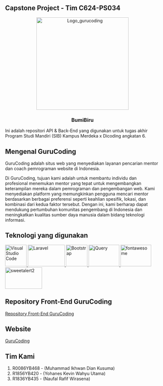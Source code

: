 ## Capstone Project - Tim C624-PS034

<p align="center">
  <img src="https://gurucoding.cartera.my.id/assets/gurucodingicon2-CGkcyLvv.png" alt="Logo_gurucoding" width="300" height="300">
  <h3 align="center">BumiBiru</h3>
</p>

Ini adalah repositori API & Back-End yang digunakan untuk tugas akhir Program Studi Mandiri (SIB) Kampus Merdeka x Dicoding angkatan 6.

## Mengenal GuruCoding

GuruCoding adalah situs web yang menyediakan layanan pencarian mentor dan coach pemrograman website di Indonesia.

Di GuruCoding, tujuan kami adalah untuk membantu individu dan profesional menemukan mentor yang tepat untuk mengembangkan keterampilan mereka dalam pemrograman dan pengembangan web. Kami menyediakan platform yang memungkinkan pengguna mencari mentor berdasarkan berbagai preferensi seperti keahlian spesifik, lokasi, dan kombinasi dari kedua faktor tersebut. Dengan ini, kami berharap dapat mendukung pertumbuhan komunitas pengembang di Indonesia dan meningkatkan kualitas sumber daya manusia dalam bidang teknologi informasi.

## Teknologi yang digunakan

<a href="https://code.visualstudio.com/"><img src="https://user-images.githubusercontent.com/99185119/167304873-932c06c8-6fa6-49ba-b0ec-fdc4c30cbfd9.svg" alt="Visual Studio Code" width="70" height="70"> </a>
<a href="https://laravel.com/"><img src="https://laravel.com/img/logomark.min.svg" alt="Laravel" width="120" height="70"> </a>
<a href="https://getbootstrap.com/"><img src="https://getbootstrap.com/docs/5.3/assets/brand/bootstrap-logo-shadow.png" alt="Bootstrap" width="70" height="70"> </a>
<a href="https://jquery.com/"><img src="https://i.pinimg.com/564x/32/6b/af/326bafbf4213ca14742e70531a83dbe4.jpg" alt="jQuery" width="100" height="70"> </a>
<a href="https://fontawesome.com/"><img src="https://i0.wp.com/blog.fontawesome.com/wp-content/uploads/2020/08/Old-New.png?resize=720%2C480&ssl=1" alt="fontawesome" width="100" height="70"> </a>
<a href="https://sweetalert2.github.io/"><img src="https://sweetalert2.github.io/images/SweetAlert2.png" alt="sweetalert2" width="120" height="70"> </a>

## Repository Front-End GuruCoding 

<a href='https://github.com/Yohkevin1/gurucoding' target='_blank' rel='noreferrer'>
Repository Front-End GuruCoding 
</a>

## Website

<a href='https://gurucoding.cartera.my.id/' target='_blank' rel='noreferrer'>
GuruCoding
</a>

## Tim Kami

1. R0086YB468 - (Muhammad Ikhwan Dian Kusuma)
2. R1856YB420 - (Yohanes Kevin Wahyu Utama)
3. R1836YB435 -  (Naufal Rafif Wirasena)
